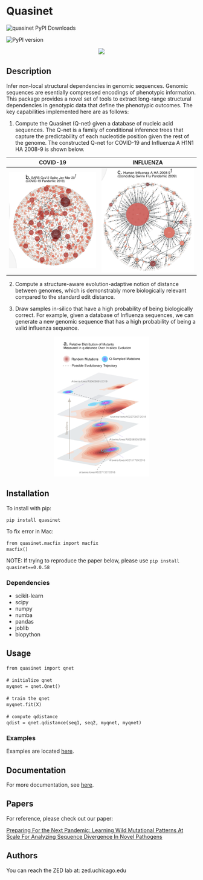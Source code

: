 # Quasinet

![quasinet PyPI Downloads](https://img.shields.io/pypi/dm/quasinet.svg)

![PyPI version](https://badge.fury.io/py/quasinet.svg)


<p align="center">
    <img src="http://zed.uchicago.edu/logo/logozed1.png">
</p>


## Description

Infer non-local structural dependencies in genomic sequences. Genomic sequences are esentially compressed encodings of phenotypic information. This package provides a novel set of tools to extract long-range structural dependencies in genotypic data that define the phenotypic outcomes. The key capabilities implemented here are as follows: 

1. Compute the Quasinet (Q-net) given a database of nucleic acid sequences. The Q-net is a family of conditional inference trees that capture the predictability of each nucleotide position given the rest of the genome. The constructed Q-net for COVID-19 and Influenza A H1N1 HA 2008-9 is shown below.

COVID-19                   |  INFLUENZA
:-------------------------:|:-------------------------:
![](https://raw.githubusercontent.com/zeroknowledgediscovery/quasinet/master/images/covid19.png)  | ![](https://raw.githubusercontent.com/zeroknowledgediscovery/quasinet/master/images/influenza.png)



2. Compute a structure-aware evolution-adaptive notion of distance between genomes, which is demonstrably more biologically relevant compared to the standard edit distance. 

3. Draw samples in-silico that have a high probability of being biologically correct. For example, given a database of Influenza sequences, we can generate a new genomic sequence that has a high probability of being a valid influenza sequence.

<!-- ![Sampling](images/sampling.png){ width=25% } -->

<p align="center">
    <img src="https://raw.githubusercontent.com/zeroknowledgediscovery/quasinet/master/images/sampling.png" width="50%" height="50%">
</p>

## Installation

To install with pip:

```
pip install quasinet
```

To fix error in Mac:

```
from quasinet.macfix import macfix
macfix()
```



NOTE: If trying to reproduce the paper below, please use `pip install quasinet==0.0.58`

### Dependencies

* scikit-learn 
* scipy 
* numpy 
* numba 
* pandas 
* joblib 
* biopython

## Usage

```
from quasinet import qnet

# initialize qnet
myqnet = qnet.Qnet()

# train the qnet
myqnet.fit(X)

# compute qdistance
qdist = qnet.qdistance(seq1, seq2, myqnet, myqnet) 
```
 
### Examples

Examples are located [here](https://github.com/zeroknowledgediscovery/quasinet/tree/master/examples).

## Documentation

For more documentation, see [here](https://zeroknowledgediscovery.github.io/quasinet/build/html/index.html).

## Papers

For reference, please check out our paper: 

[Preparing For the Next Pandemic: Learning Wild Mutational Patterns At Scale For Analyzing Sequence Divergence In Novel Pathogens](https://www.medrxiv.org/content/10.1101/2020.07.17.20156364v3)

## Authors

You can reach the ZED lab at: zed.uchicago.edu

